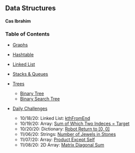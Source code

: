 ## Data Structures
#### Cas Ibrahim

### Table of Contents

* [Graphs](graph/)

* [Hashtable](hashtable/)

* [Linked List](linkedList/linked-list.js)

* [Stacks & Queues](stacksAndQueues/)

* [Trees](trees/)
  * [Binary Tree](trees/binarytree.js)
  * [Binary Search Tree](trees/bst.js)

* [Daily Challenges](dailyChallenge/)
  * 10/18/20: Linked List: [kthFromEnd](linkedList/kthFromEnd-ll.js)
  * 10/19/20: Array: [Sum of Which Two Indeces = Target](dailyChallenge/two-sum.js)
  * 10/20/20: Dictionary: [Robot Return to [0, 0]](dailyChallenge/robot-return.js)
  * 11/06/20: Strings: [Number of Jewels in Stones](dailyChallenge/jewelsAndStones-str.js)
  * 11/07/20: Array: [Product Except Self](dailyChallenge/productExceptSelf.js)
  * 11/08/20: 2D Array: [Matrix Diagonal Sum](dailyChallenge/diagonalSum.js)
